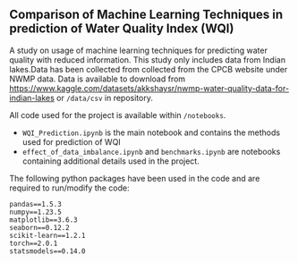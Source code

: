 ## Comparison of Machine Learning Techniques in prediction of Water Quality Index (WQI)

A study on usage of machine learning techniques for predicting water quality with reduced information. 
This study only includes data from Indian lakes.Data has been collected from collected from the CPCB website under NWMP data.
Data is available to download from https://www.kaggle.com/datasets/akkshaysr/nwmp-water-quality-data-for-indian-lakes or `/data/csv` in repository.

All code used for the project is available within `/notebooks`.
* `WQI_Prediction.ipynb` is the main notebook and contains the methods used for prediction of WQI
* `effect_of_data_imbalance.ipynb` and `benchmarks.ipynb` are notebooks containing additional details used in the project.

The following python packages have been used in the code and are required to run/modify the code:
```text
pandas==1.5.3
numpy==1.23.5
matplotlib==3.6.3
seaborn==0.12.2
scikit-learn==1.2.1
torch==2.0.1
statsmodels==0.14.0
```
